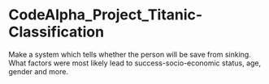 # CodeAlpha_Project_Titanic-Classification
Make a system which tells whether the person will be save from sinking. What factors were most likely lead to success-socio-economic status, age, gender and more.
